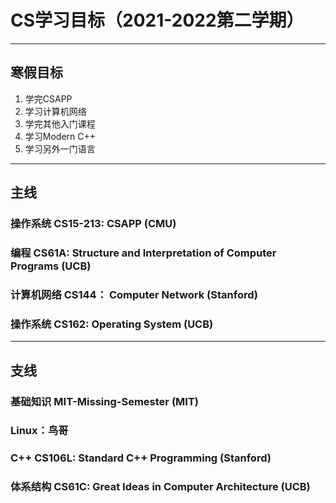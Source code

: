 # CS学习目标（2021-2022第二学期）
---
## 寒假目标
1. 学完CSAPP
2. 学习计算机网络
3. 学完其他入门课程
4. 学习Modern C\+\+
5. 学习另外一门语言

---
## 主线
### 操作系统 CS15-213: CSAPP (CMU)
### 编程 CS61A: Structure and Interpretation of Computer Programs (UCB)
### 计算机网络 CS144： Computer Network (Stanford)
### 操作系统 CS162: Operating System (UCB)
---
## 支线
### 基础知识 MIT-Missing-Semester (MIT)
### Linux：鸟哥
### C\+\+ CS106L: Standard C\+\+ Programming (Stanford)
### 体系结构 CS61C: Great Ideas in Computer Architecture (UCB)
